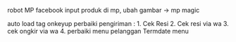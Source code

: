 robot MP facebook
input produk di mp, ubah gambar -> mp magic

auto load tag onkeyup
perbaiki pengiriman :
    1. Cek Resi
    2. Cek resi via wa
    3. cek ongkir via wa
    4. perbaiki menu pelanggan
Termdate menu